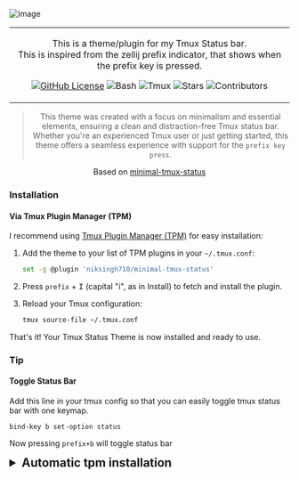 <p align="center" style="color:grey">

![image](https://github.com/niksingh710/minimal-tmux-status/assets/60490474/f689e7c8-f081-421e-a7f4-3108f9a870eb)

<div align="center">

<table>
<tbody>
<td align="center">
<img width="2000" height="0"><br>

This is a theme/plugin for my Tmux Status bar.<br>
This is inspired from the zellij prefix indicator, that shows when the prefix key is pressed.<br>

[![GitHub License](https://img.shields.io/badge/license-MIT-blue.svg)](LICENSE)
![Bash](https://img.shields.io/badge/language-Bash-4EAA25.svg)
![Tmux](https://img.shields.io/badge/Tmux-3BBECC.svg)
![Stars](https://img.shields.io/github/stars/niksingh710/minimal-tmux-status.svg)
![Contributors](https://img.shields.io/github/contributors/niksingh710/minimal-tmux-status.svg)

<img width="2000" height="0">
</td>
</tbody>
</table>

> This theme was created with a focus on minimalism and essential elements, ensuring a clean and distraction-free Tmux status bar. Whether you're an experienced Tmux user or just getting started, this theme offers a seamless experience with support for the `prefix key press`.

Based on [minimal-tmux-status](https://github.com/niksingh710/minimal-tmux-status)

</div>
</p>

### Installation

#### Via Tmux Plugin Manager (TPM)

I recommend using [Tmux Plugin Manager (TPM)](https://github.com/tmux-plugins/tpm) for easy installation:

1. Add the theme to your list of TPM plugins in your `~/.tmux.conf`:

   ```bash
   set -g @plugin 'niksingh710/minimal-tmux-status'
   ```

2. Press `prefix` + <kbd>I</kbd> (capital "i", as in Install) to fetch and install the plugin.

3. Reload your Tmux configuration:

   ```bash
   tmux source-file ~/.tmux.conf
   ```

That's it! Your Tmux Status Theme is now installed and ready to use.

### Tip

#### Toggle Status Bar

Add this line in your tmux config so that you can easily toggle tmux status bar with one keymap.

```
bind-key b set-option status
```

Now pressing `prefix+b` will toggle status bar

<details>

<summary style="font-weight: bold; font-size: 21px;"> Automatic tpm installation </summary>

One of the first things we do on a new machine is cloning our dotfiles. Not everything comes with them though, so for example `tpm` most likely won't be installed.

If you want to install `tpm` and plugins automatically when tmux is started, put the following snippet in `.tmux.conf` before the final `run '~/.tmux/plugins/tpm/tpm'`:

```
if "test ! -d ~/.tmux/plugins/tpm" \
   "run 'git clone https://github.com/tmux-plugins/tpm ~/.tmux/plugins/tpm && ~/.tmux/plugins/tpm/bin/install_plugins'"
```

</details>
